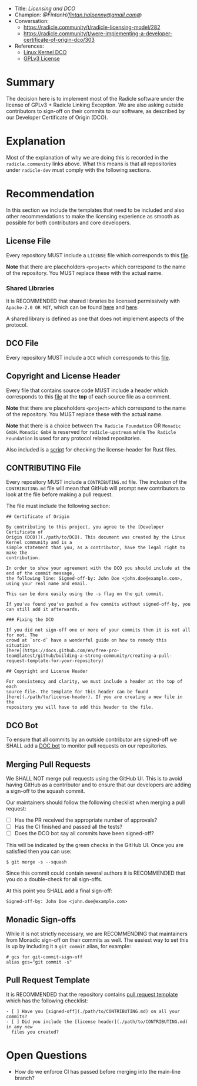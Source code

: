 * Title: *Licensing and DCO*
* Champion: *@FintanH/fintan.halpenny@gmail.com@*
* Conversation:
    * https://radicle.community/t/radicle-licensing-model/282
    * https://radicle.community/t/were-implementing-a-developer-certificate-of-origin-dco/303
* References:
    * [Linux Kernel DCO][dco]
    * [GPLv3 License][gplv3]

# Summary

The decision here is to implement most of the Radicle software under the license
of GPLv3 + Radicle Linking Exception. We are also asking outside contributors to
sign-off on their commits to our software, as described by our Developer
Certificate of Origin (DCO).

# Explanation

Most of the explanation of why we are doing this is recorded in the
`radicle.community` links above. What this means is that all repositories under
`radicle-dev` must comply with the following sections.

# Recommendation

In this section we include the templates that need to be included and also other
recommendations to make the licensing experience as smooth as possible for both
contributors and core developers.

## License File

Every repository MUST include a `LICENSE` file which corresponds to this
[file][license-file].

**Note** that there are placeholders `<project>` which correspond to the
name of the repository. You MUST replace these with the actual name.

### Shared Libraries

It is RECOMMENDED that shared libraries be licensed permissively with
`Apache-2.0 OR MIT`, which can be found [here][apache] and [here][mit].

A shared library is defined as one that does not implement aspects of the
protocol.

## DCO File

Every repository MUST include a `DCO` which corresponds to this
[file][dco-file].

## Copyright and License Header

Every file that contains source code MUST include a header which corresponds to
this [file][license-header] at the **top** of each source file as a comment.

**Note** that there are placeholders `<project>` which correspond to the
name of the repository. You MUST replace these with the actual name.

**Note** that there is a choice between `The Radicle Foundation` OR `Monadic GmbH`.
`Monadic GmbH` is reserved for `radicle-upstream` while `The Radicle Foundation`
is used for any protocol related repositories.

Also included is a [script][license-header-check] for checking the
license-header for Rust files.

## CONTRIBUTING File

Every repository MUST include a `CONTRIBUTING.md` file. The
inclusion of the `CONTRIBUTING.md` file will mean that GitHub will prompt new
contributors to look at the file before making a pull request.

The file must include the following section:

```
## Certificate of Origin

By contributing to this project, you agree to the [Developer Certificate of
Origin (DCO)](./path/to/DCO). This document was created by the Linux Kernel community and is a
simple statement that you, as a contributor, have the legal right to make the
contribution.

In order to show your agreement with the DCO you should include at the end of the commit message,
the following line: Signed-off-by: John Doe <john.doe@example.com>, using your real name and email.

This can be done easily using the -s flag on the git commit.

If you've found you've pushed a few commits without signed-off-by, you can still add it afterwards.

### Fixing the DCO

If you did not sign-off one or more of your commits then it is not all for not. The
crowd at `src-d` have a wonderful guide on how to remedy this situation
[here](https://docs.github.com/en/free-pro-team@latest/github/building-a-strong-community/creating-a-pull-request-template-for-your-repository)

## Copyright and License Header

For consistency and clarity, we must include a header at the top of each
source file. The template for this header can be found
[here](./path/to/license-header). If you are creating a new file in the
repository you will have to add this header to the file.
```

## DCO Bot

To ensure that all commits by an outside contributor are signed-off we SHALL add a
[DOC bot][dco-bot] to monitor pull requests on our repositories.

## Merging Pull Requests

We SHALL NOT merge pull requests using the GitHub UI. This is to avoid having
GitHub as a contributor and to ensure that our developers are adding a sign-off
to the squash commit.

Our maintainers should follow the following checklist when merging a pull
request:
- [ ] Has the PR received the appropriate number of approvals?
- [ ] Has the CI finished and passed all the tests?
- [ ] Does the DCO bot say all commits have been signed-off?

This will be indicated by the green checks in the GitHub UI. Once you are
satisfied then you can use:

```
$ git merge -s --squash
```

Since this commit could contain several authors it is RECOMMENDED that you do a
double-check for all sign-offs.

At this point you SHALL add a final sign-off:

```
Signed-off-by: John Doe <john.doe@example.com>
```

## Monadic Sign-offs

While it is not strictly necessary, we are RECOMMENDING that maintainers
from Monadic sign-off on their commits as well. The easiest way to set this is
up by including it a `git commit` alias, for example:

```
# gcs for git-commit-sign-off
alias gcs="git commit -s"
```

## Pull Request Template

It is RECOMMENDED that the repository contains [pull request
template][pr-template] which has the following checklist:

```
- [ ] Have you [signed-off](./path/to/CONTRIBUTING.md) on all your commits?
- [ ] Did you include the [license header](./path/to/CONTRIBUTING.md) in any new
  files you created?
```

# Open Questions

* How do we enforce CI has passed before merging into the main-line branch?

[apache]: ../assets/LICENSE-APACHE
[dco]: https://elinux.org/Developer_Certificate_Of_Origin
[dco-bot]: https://github.com/probot/dco
[dco-file]: ../assets/DCO
[gplv3]: https://www.gnu.org/licenses/gpl-3.0.en.html
[license-file]: ../assets/LICENSE
[license-header]: ../assets/license-header
[license-header-check]: ../assets/license-header-check
[mit]: ../assets/LICENSE-MIT
[pr-template]: https://docs.github.com/en/free-pro-team@latest/github/building-a-strong-community/creating-a-pull-request-template-for-your-repository
